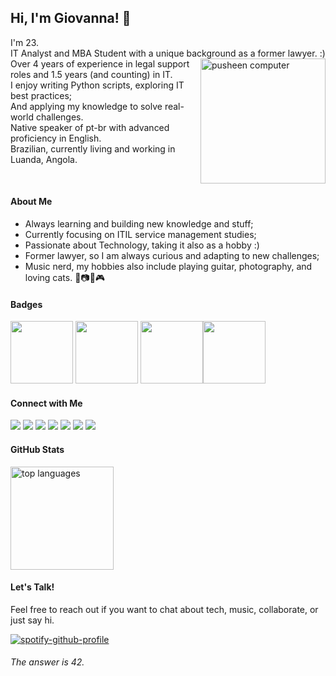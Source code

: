## Hi, I'm Giovanna! 👋
<p>
  I'm 23. <br>
  IT Analyst and MBA Student with a unique background as a former lawyer. :) <br><img src="https://media.tenor.com/OItiSSsRTgoAAAAi/pusheen-cute.gif" alt="pusheen computer" width="200" align="right" />
  Over 4 years of experience in legal support roles and 1.5 years (and counting) in IT. <br> I enjoy writing Python scripts, exploring IT best practices; <br>And applying my knowledge to solve real-world challenges.<br>  
  Native speaker of pt-br with advanced proficiency in English.<br>
  Brazilian, currently living and working in Luanda, Angola.
</p>
<br>

#### About Me

- Always learning and building new knowledge and stuff;
- Currently focusing on ITIL service management studies; 
- Passionate about Technology, taking it also as a hobby :)
- Former lawyer, so I am always curious and adapting to new challenges;
- Music nerd, my hobbies also include playing guitar, photography, and loving cats. 🎸📷😺🎮

#### Badges

[<img src="https://images.credly.com/size/680x680/images/be8fcaeb-c769-4858-b567-ffaaa73ce8cf/image.png" width=100 />](https://www.credly.com/earner/earned/badge/501cac7b-644f-4bb3-b029-af819a4b627a) [<img src="https://idesp.com.br/wp-content/uploads/2023/03/SC900.png" width=100 />](https://learn.microsoft.com/api/credentials/share/en-us/GiovannaPinto-9240/7E03CED32467939C?sharingId=D1EB1F8A009B9FE4) [<img src="https://i.postimg.cc/4NvSVnTn/PT-IC-SEC-1770-transparent.png" width=100 />](https://certs.ibsec.com.br/?cert_hash=4efdf21cf535f155)[<img src="https://a.storyblok.com/f/79503/250x250/ddb3f17e97/group-3.png" width=100 />](https://cert.efset.org/izzD2C) 

#### Connect with Me

[<img src="https://img.shields.io/badge/Instagram-%23E4405F.svg?style=for-the-badge&logo=Instagram&logoColor=white"/>](https://instagram.com/heregoesgio) 
[<img src="https://img.shields.io/badge/Reddit-FF4500?style=for-the-badge&logo=reddit&logoColor=white"/>](https://www.reddit.com/user/giomustdie/) 
[<img src="https://img.shields.io/badge/Discord-%235865F2.svg?style=for-the-badge&logo=discord&logoColor=white" />](https://discord.com/users/giomustdies) 
[<img src="https://img.shields.io/badge/Gmail-D14836?style=for-the-badge&logo=gmail&logoColor=white" />](mailto:giovannadejp@gmail.com) 
[<img src="https://img.shields.io/badge/last.fm-D51007?style=for-the-badge&logo=last.fm&logoColor=white"  />](https://www.last.fm/user/gimustdie) 
[<img src="https://img.shields.io/badge/-MASTODON-%232B90D9?style=for-the-badge&logo=mastodon&logoColor=white" />](https://mastodon.social/@giomustdie) 
[<img src="https://img.shields.io/badge/linkedin-%230077B5.svg?style=for-the-badge&logo=linkedin&logoColor=white"/>](https://www.linkedin.com/in/giovanna-pinto/) 

#### GitHub Stats

<p align="left">
  <img src="https://github-readme-stats.vercel.app/api/top-langs/?username=giomustcode&layout=compact&theme=github_dark" alt="top languages" height="165" />
</p>

#### Let's Talk!

Feel free to reach out if you want to chat about tech, music, collaborate, or just say hi. <br>

[![spotify-github-profile](https://spotify-github-profile.kittinanx.com/api/view?uid=tabidashi&cover_image=false&theme=default&show_offline=false&background_color=303030&interchange=false&bar_color=53b14f&bar_color_cover=false)](https://spotify-github-profile.kittinanx.com/api/view?uid=tabidashi&redirect=true)


###### The answer is 42.


